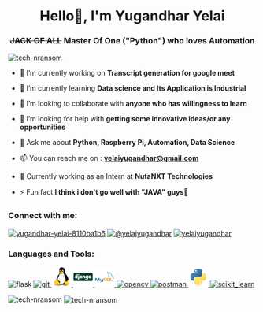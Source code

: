 <h1 align="center">Hello👋, I'm Yugandhar Yelai</h1>
<h3 align="center"><strike>JACK OF ALL</strike><b> Master Of One ("Python") who loves Automation</b></h3>

<p align="left"> <a href="https://github.com/ryo-ma/github-profile-trophy"><img src="https://github-profile-trophy.vercel.app/?username=tech-nransom&no-bg=true&theme=onedark" alt="tech-nransom" /></a> </p>

- 🔭 I’m currently working on **Transcript generation for google meet**

- 🌱 I’m currently learning **Data science and Its Application is Industrial**

- 👯 I’m looking to collaborate with **anyone who has willingness to learn**

- 🤝 I’m looking for help with **getting some innovative ideas/or any opportunities**

- 💬 Ask me about **Python, Raspberry Pi, Automation, Data Science**

- 📫 You can reach me on : **yelaiyugandhar@gmail.com**

- 📄 Currently working as an Intern at **NutaNXT Technologies**

- ⚡ Fun fact **I think i don't go well with "JAVA" guys🤭**

<h3 align="left">Connect with me:</h3>
<p align="left">
<a href="https://linkedin.com/in/yugandhar-yelai-8110ba1b6" target="blank"><img align="center" src="https://raw.githubusercontent.com/rahuldkjain/github-profile-readme-generator/master/src/images/icons/Social/linked-in-alt.svg" alt="yugandhar-yelai-8110ba1b6" height="30" width="40" /></a>
<a href="https://www.hackerrank.com/@yelaiyugandhar" target="blank"><img align="center" src="https://raw.githubusercontent.com/rahuldkjain/github-profile-readme-generator/master/src/images/icons/Social/hackerrank.svg" alt="@yelaiyugandhar" height="30" width="40" /></a>
<a href="https://www.leetcode.com/yelaiyugandhar" target="blank"><img align="center" src="https://raw.githubusercontent.com/rahuldkjain/github-profile-readme-generator/master/src/images/icons/Social/leet-code.svg" alt="yelaiyugandhar" height="30" width="40" /></a>
</p>

<h3 align="left">Languages and Tools:</h3>
<p align="left"> <img src="https://www.vectorlogo.zone/logos/pocoo_flask/pocoo_flask-ar21.svg" alt="flask" width="50" height="40"/> </a> <a href="https://git-scm.com/" target="_blank"> <img src="https://www.vectorlogo.zone/logos/git-scm/git-scm-icon.svg" alt="git" width="40" height="40"/> </a> <a href="https://www.linux.org/" target="_blank"> <img src="https://raw.githubusercontent.com/devicons/devicon/master/icons/linux/linux-original.svg" alt="linux" width="40" height="40"/> </a> <a href="https://www.mysql.com/" target="_blank"> <a href="https://www.djangoproject.com/" target="_blank"> <img src="https://raw.githubusercontent.com/devicons/devicon/master/icons/django/django-original.svg" alt="django" width="40" height="40"/> </a> <a href="https://flask.palletsprojects.com/" target="_blank">  <img src="https://raw.githubusercontent.com/devicons/devicon/master/icons/mysql/mysql-original-wordmark.svg" alt="mysql" width="40" height="40"/> </a> <a href="https://opencv.org/" target="_blank"> <img src="https://www.vectorlogo.zone/logos/opencv/opencv-icon.svg" alt="opencv" width="40" height="40"/> </a> <a href="https://postman.com" target="_blank"> <img src="https://www.vectorlogo.zone/logos/getpostman/getpostman-icon.svg" alt="postman" width="40" height="40"/> </a> <a href="https://www.python.org" target="_blank"> <img src="https://raw.githubusercontent.com/devicons/devicon/master/icons/python/python-original.svg" alt="python" width="40" height="40"/> </a> <a href="https://scikit-learn.org/" target="_blank"> <img src="https://upload.wikimedia.org/wikipedia/commons/0/05/Scikit_learn_logo_small.svg" alt="scikit_learn" width="40" height="40"/> </a> </p>

<p><img align="left" src="https://github-readme-stats.vercel.app/api/top-langs?username=tech-nransom&show_icons=true&theme=radical&exclude_repo=ImageClassification,Computer-Vision-and-IOT&locale=en" alt="tech-nransom" /></p>

<p>&nbsp;<img align="center" src="https://github-readme-stats.vercel.app/api?username=tech-nransom&show_icons=true&theme=radical&count_private=true&locale=en" alt="tech-nransom" /></p>

